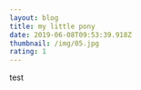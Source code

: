 ```yaml
---
layout: blog
title: my little pony
date: 2019-06-08T09:53:39.918Z
thumbnail: /img/05.jpg
rating: 1
---
```

test
